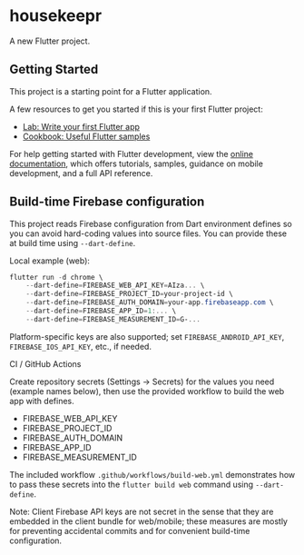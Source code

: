 # housekeepr

A new Flutter project.

## Getting Started

This project is a starting point for a Flutter application.

A few resources to get you started if this is your first Flutter project:

- [Lab: Write your first Flutter app](https://docs.flutter.dev/get-started/codelab)
- [Cookbook: Useful Flutter samples](https://docs.flutter.dev/cookbook)

For help getting started with Flutter development, view the
[online documentation](https://docs.flutter.dev/), which offers tutorials,
samples, guidance on mobile development, and a full API reference.

## Build-time Firebase configuration

This project reads Firebase configuration from Dart environment defines so you can avoid hard-coding values into source files. You can provide these at build time using `--dart-define`.

Local example (web):

```powershell
flutter run -d chrome \
	--dart-define=FIREBASE_WEB_API_KEY=AIza... \
	--dart-define=FIREBASE_PROJECT_ID=your-project-id \
	--dart-define=FIREBASE_AUTH_DOMAIN=your-app.firebaseapp.com \
	--dart-define=FIREBASE_APP_ID=1:... \
	--dart-define=FIREBASE_MEASUREMENT_ID=G-...
```

Platform-specific keys are also supported; set `FIREBASE_ANDROID_API_KEY`, `FIREBASE_IOS_API_KEY`, etc., if needed.

CI / GitHub Actions

Create repository secrets (Settings → Secrets) for the values you need (example names below), then use the provided workflow to build the web app with defines.

- FIREBASE_WEB_API_KEY
- FIREBASE_PROJECT_ID
- FIREBASE_AUTH_DOMAIN
- FIREBASE_APP_ID
- FIREBASE_MEASUREMENT_ID

The included workflow `.github/workflows/build-web.yml` demonstrates how to pass these secrets into the `flutter build web` command using `--dart-define`.

Note: Client Firebase API keys are not secret in the sense that they are embedded in the client bundle for web/mobile; these measures are mostly for preventing accidental commits and for convenient build-time configuration.
